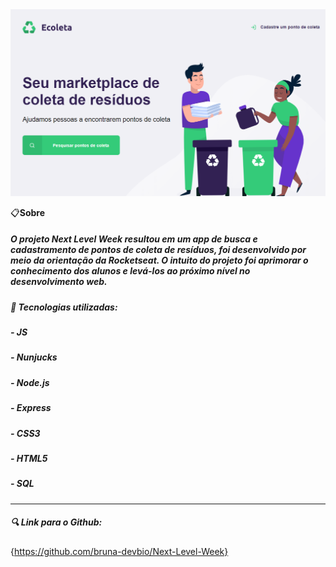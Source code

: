 
<img src="./public/assets/readmelogo.png">
</h1>

📋**Sobre**
##### O projeto **Next Level Week** resultou em um app de busca e cadastramento de pontos de coleta de resíduos, foi desenvolvido por meio da orientação da Rocketseat. O intuito do projeto foi aprimorar o conhecimento dos alunos e levá-los ao próximo nível no desenvolvimento web.

##### 📌 Tecnologias utilizadas:

##### - JS
##### - Nunjucks
##### - Node.js
##### - Express
##### - CSS3
##### - HTML5
##### - SQL

---

##### 🔍 Link para o Github:
{https://github.com/bruna-devbio/Next-Level-Week}
